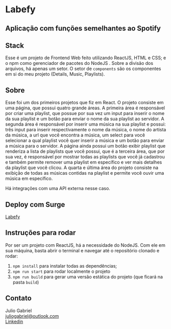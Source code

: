 # Labefy

## Aplicação com funções semelhantes ao Spotify

## Stack
Esse é um projeto de Frontend Web feito utilizando ReactJS, HTML e CSS; 
e o npm como gerenciador de pacotes do NodeJS .
Sobre a divisão dos arquivos, há apenas um setor. O setor de `components` são 
os componentes em si do meu projeto (Details, Music, Playlists).

## Sobre
Esse foi um dos primeiros projetos que fiz em React.
O projeto consiste em uma página, que possui quatro grande áreas. A primeira área é responsável por criar uma playlist, que possue por sua vez um input para inserir o nome da sua playlist e um botão para enviar o nome da sua playlist ao servidor.
A segunda área é responsável por inserir uma música na sua playlist e possui: três input para inserir respectivamente o nome da música, o nome do artista da música, a url que você encontra a música, um select para você selecionar a qual playlist você quer inserir a música e um botão para enviar a música para o servidor.
A página ainda possui um botão exibir playlist que renderiza a lista de playlists que você possui, que é a terceira área, que por sua vez, é responsável por mostrar todas as playlists que você já cadastrou e também permite remover uma playlist em específico e ver mais detalhes da playlist que você clicou.
A quarta e última área do projeto consiste na exibição de todas as músicas contidas na playlist e permite você ouvir uma música em específico.

Há integrações com uma API externa nesse caso.

## Deploy com Surge

<a href="http://synonymous-cloth.surge.sh/">Labefy</a>

## Instruções para rodar
Por ser um projeto com ReactJS, há a necessidade do NodeJS. Com ele em 
sua máquina, basta abrir o terminal e navegar até o repositório clonado e 
rodar:

1. `npm install` para instalar todas as dependências;
1. `npm run start` para rodar localmente o projeto
1. `npm run build` para gerar uma versão estática do projeto 
(que ficará na pasta `build`)

## Contato
Julio Gabriel<br>
juliogabriel@outlook.com<br>
<a href="https://www.linkedin.com/in/eujuliogabriel/">Linkedin</a>
